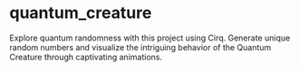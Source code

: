 # quantum_creature
Explore quantum randomness with this project using Cirq. Generate unique random numbers and visualize the intriguing behavior of the Quantum Creature through captivating animations.
